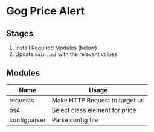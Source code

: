 # Gog Price Alert

## Stages

1. Install Required Modules (below)
2. Update `main.ini` with the relevant values

## Modules

| Name     | Usage                           |
| -------- | ------------------------------- |
| requests | Make HTTP Request to target url |
| bs4      | Select class element for price  |
| configparser | Parse config file |